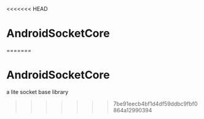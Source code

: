 <<<<<<< HEAD
# AndroidSocketCore
=======
# AndroidSocketCore
a lite socket base library
>>>>>>> 7be91eecb4bf1d4df59ddbc9fbf0864a12990394

